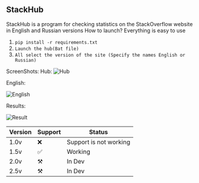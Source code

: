 ﻿## StackHub
StackHub is a program for checking statistics on the StackOverflow website in English and Russian versions
How to launch?
Everything is easy to use 
1. `pip install -r requirements.txt`
2. `Launch the hub(Bat file)` 
3. `All select the version of the site (Specify the names English or Russian)`

ScreenShots:
Hub: 
![Hub](https://i.ibb.co/fk5x6M9/cmd-q-Ff-YWWb-GK6.png)

English: 

![English](https://i.ibb.co/fnk6F3Z/cmd-P5-P72nh-NFn.png)

Results:

![Result](https://i.ibb.co/72dWX2S/firefox-kcuog2n2d0.png)
 
| Version 	| Support 	| Status                 	|
|---------	|---------	|------------------------	|
| 1.0v    	|   ❌     	| Support is not working 	|
| 1.5v    	|   ✅     	| Working                	|
| 2.0v    	|   ⚒️     	| In Dev                 	|
| 2.5v    	|   ⚒️     	| In Dev                 	|
